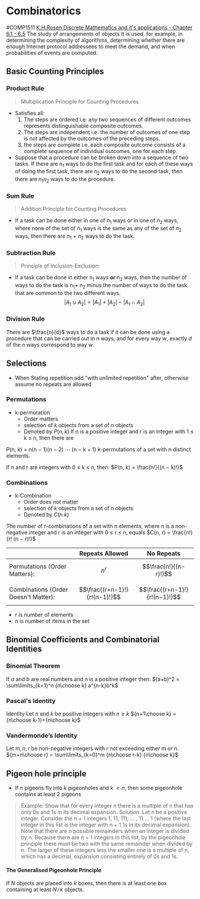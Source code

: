 # Combinatorics
#COMP1511 
[K.H.Rosen Discrete Mathematics and it's applications - Chapter 6.1 - 6.5](https://docs.google.com/viewer?a=v&pid=sites&srcid=ZGVmYXVsdGRvbWFpbnxzYWVlZG9vbjF8Z3g6N2JmM2Y5YWEzMmRlNWUzNw)
The study of arrangements of objects
It is used, for example, in determining the complexity of algorithms, determining whether there are enough Internet protocol addressees to meet the demand, and when probabilities of events are computed.

## Basic Counting Principles
### Product Rule
> Multiplication Principle for Counting Procedures
- Satisfies all:
	1. The steps are ordered i.e. any two sequences of different outcomes represents distinguishable composite outcomes.
	2. The steps are independent i.e. the number of outcomes of one step is not affected by the outcomes of the preceding steps.
	3. the steps are complete i.e. each composite outcome consists of a complete sequence of individual outcomes, one for each step.
- Suppose that a procedure can be broken down into a sequence of two tasks. If there are n<sub>1</sub> ways to do the first task and for each of these ways of doing the first task, there are n<sub>2</sub> ways to do the second task, then there are  $n_1n_2$ ways to do the procedure.
### Sum Rule
> Addition Principle for Counting Procedures
- If a task can be done either in one of $n_1$ ways or in one of $n_2$ ways, where none of the set of $n_1$ ways is the same as any of the set of $n_2$ ways, then there are $n_1$ + $n_2$ ways to do the task.

### Subtraction Rule
> Principle of Inclusion-Exclusion:
- If a task can be done in either n<sub>1</sub> ways **or** n<sub>2</sub> ways, then the number of ways to do the task is n<sub>1</sub>+ n<sub>2</sub> minus the number of ways to do the task that are common to the two different ways.
$$ |A_1 \cup A_2| = |A_1| + |A_2| - |A_1 \cap A_2|$$
### Division Rule
There are $\frac{n}{d}$ ways to do a task if it can be done using a procedure that can be carried out in n ways, and for every way $w$, exactly $d$ of the $n$ ways correspond to
way $w$.

## Selections
- When Stating repetition add "with unlimited repetition" after, otherwise assume no repeats are allowed
### Permutations
- k-permutation
	- Order matters
	- selection of $k$ objects from a set of $n$ objects
	- Denoted by $P(n,k)$
If n is a positive integer and r is an integer with 1 ≤ k ≤ n, then there are

P(n, k) = n(n − 1)(n − 2) ⋯ (n − k + 1)
k-permutations of a set with n distinct elements.

If n and r are integers with 0 ≤ k ≤ n, then:
$P(n, k) = \frac{n!}{(n − k)!}$

### Combinations
- k-Combination
	- Order does not matter
	- selection of $k$ objects from a set of $n$ objects
	- Denoted by $C(n.k)$

The number of r-combinations of a set with n elements, where n is a non-negative integer and r is an integer with 0 ≤ r ≤ n, equals
$C(n, r) = \frac{n!}{r! (n − r)!}$

|  | Repeats Allowed | No Repeats |
| ---- | ---- | ---- |
| Permutations (Order Matters): | $$n^r$$ | $$\frac{n!}{(n-r)!}$$ |
| Combinations (Order Doesn't Matter): | $$\frac{(r+n-1)!}{r!(n-1)!}$$ | $$\frac{(r+n-1)!}{r!(n-1)!}$$ |

- r is number of elements
- n is number of items in the set

## Binomial Coefficients and Combinatorial Identities
### Binomial Theorem
If $a$ and $b$ are real numbers and $n$ is a positive integer then:
$(a+b)^2 = \sum\limits_{k=1}^n {n\choose k} a^{n-k}b^k$

### Pascal's Identity
Identity Let $n$ and $k$ be positive integers with $n \geq k$
${n+1\choose k} = {n\choose k-1}+{n\choose k}$

### Vandermonde’s Identity
Let $m, n, r$ be non-negative integers with r not exceeding either m or n.
${m+n\choose r} = \sum\limits_{k=0}^m {n\choose r-k} {n\choose k}$

## Pigeon hole principle
- If $n$ pigeons fly into $k$ pigeonholes and k $< n$, then some pigeonhole contains at least 2 pigeons
> Example:
Show that for every integer n there is a multiple of n that has only 0s and 1s in its decimal expansion.
Solution:
Let n be a positive integer. Consider the n + 1 integers 1, 11, 111, ... , 11 ... 1 (where
the last integer in this list is the integer with n + 1 1s in its decimal expansion). Note that there
are n possible remainders when an integer is divided by n. Because there are n + 1 integers in
this list, by the pigeonhole principle there must be two with the same remainder when divided
by n. The larger of these integers less the smaller one is a multiple of n, which has a decimal,
expansion consisting entirely of 0s and 1s.

#### The Generalised Pigeonhole Principle
If $N$ objects are placed into $k$ boxes, then there is at least one box containing at least $N ∕ k$ objects.
